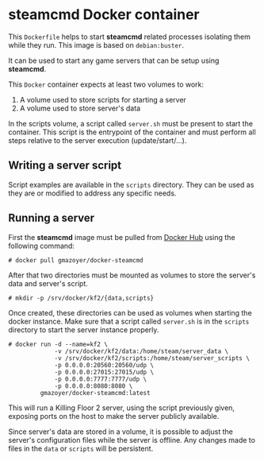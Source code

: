# steamcmd Docker container

This `Dockerfile` helps to start **steamcmd** related processes isolating them
while they run. This image is based on `debian:buster`.

It can be used to start any game servers that can be setup using **steamcmd**.

This `Docker` container expects at least two volumes to work:

  1. A volume used to store scripts for starting a server
  2. A volume used to store server's data

In the scripts volume, a script called `server.sh` must be present to start
the container. This script is the entrypoint of the container and must
perform all steps relative to the server execution (update/start/…).

## Writing a server script

Script examples are available in the `scripts` directory. They can be used as
they are or modified to address any specific needs.

## Running a server

First the **steamcmd** image must be pulled from
[Docker Hub](https://hub.docker.com/) using the following command:

```
# docker pull gmazoyer/docker-steamcmd
```

After that two directories must be mounted as volumes to store the server's
data and server's script.

```
# mkdir -p /srv/docker/kf2/{data,scripts}
```

Once created, these directories can be used as volumes when starting the
docker instance. Make sure that a script called `server.sh` is in the
`scripts` directory to start the server instance properly.

```
# docker run -d --name=kf2 \
             -v /srv/docker/kf2/data:/home/steam/server_data \
             -v /srv/docker/kf2/scripts:/home/steam/server_scripts \
             -p 0.0.0.0:20560:20560/udp \
             -p 0.0.0.0:27015:27015/udp \
             -p 0.0.0.0:7777:7777/udp \
             -p 0.0.0.0:8080:8080 \
         gmazoyer/docker-steamcmd:latest
```

This will run a Killing Floor 2 server, using the script previously given,
exposing ports on the host to make the server publicly available.

Since server's data are stored in a volume, it is possible to adjust the
server's configuration files while the server is offline. Any changes made to
files in the `data` or `scripts` will be persistent.
